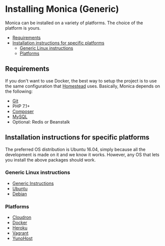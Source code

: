 # Installing Monica (Generic)

Monica can be installed on a variety of platforms. The choice of the platform is yours.

- [Requirements](#requirements)
- [Installation instructions for specific platforms](#installation-instructions-for-specific-platforms)
    - [Generic Linux instructions](#generic-linux-instructions)
    - [Platforms](#platforms)

<a id="markdown-requirements" name="requirements"></a>
## Requirements

If you don't want to use Docker, the best way to setup the project is to use the same configuration that [Homestead](https://laravel.com/docs/homestead) uses. Basically, Monica depends on the following:

* [Git](https://git-scm.com/book/en/v2/Getting-Started-Installing-Git)
* PHP 7.1+
* [Composer](https://getcomposer.org/)
* [MySQL](https://www.mysql.com/)
* Optional: Redis or Beanstalk

<a id="markdown-installation-instructions-for-specific-platforms" name="installation-instructions-for-specific-platforms"></a>
## Installation instructions for specific platforms

The preferred OS distribution is Ubuntu 16.04, simply because all the development is made on it and we know it works. However, any OS that lets you install the above packages should work.

<a id="markdown-generic-linux-instructions" name="generic-linux-instructions"></a>
### Generic Linux instructions
* [Generic Instructions](/docs/installation/generic.md)
* [Ubuntu](/docs/installation/ubuntu.md)
* [Debian](/docs/installation/debian.md)

<a id="markdown-platforms" name="platforms"></a>
### Platforms

* [Cloudron](/docs/installation/cloudron.md)
* [Docker](/docs/installation/docker.md)
* [Heroku](/docs/installation/heroku.md)
* [Vagrant](/docs/installation/vagrant.md)
* [YunoHost](https://github.com/YunoHost-Apps/monica_ynh)

